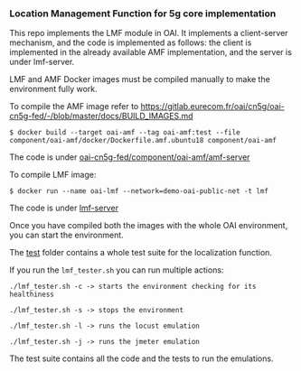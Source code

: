 ### Location Management Function for 5g core implementation

This repo implements the LMF module in OAI. It implements a client-server mechanism, and the code is implemented as follows: the client is implemented in the already available AMF implementation, and the server is under lmf-server.

LMF and AMF Docker images must be compiled manually to make the environment fully work.


To compile the AMF image refer to https://gitlab.eurecom.fr/oai/cn5g/oai-cn5g-fed/-/blob/master/docs/BUILD_IMAGES.md

`$ docker build --target oai-amf --tag oai-amf:test --file component/oai-amf/docker/Dockerfile.amf.ubuntu18 component/oai-amf`

The code is under [oai-cn5g-fed/component/oai-amf/amf-server](oai-cn5g-fed/component/oai-amf/amf-server)

To compile LMF image:

`$ docker run --name oai-lmf --network=demo-oai-public-net -t lmf`

The code is under [lmf-server](lmf-server)


Once you have compiled both the images with the whole OAI environment, you can start the environment.

The [test](test) folder contains a whole test suite for the localization function.

If you run the `lmf_tester.sh` you can run multiple actions:
```
./lmf_tester.sh -c -> starts the environment checking for its healthiness

./lmf_tester.sh -s -> stops the environment

./lmf_tester.sh -l -> runs the locust emulation

./lmf_tester.sh -j -> runs the jmeter emulation
```

The test suite contains all the code and the tests to run the emulations.
